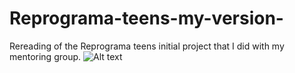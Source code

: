 # Reprograma-teens-my-version-
Rereading of the Reprograma teens initial project that I did with my mentoring group.
![Alt text](\Users\stefa\OneDrive\Documents\Alura\projeto1?raw=true "final project")
